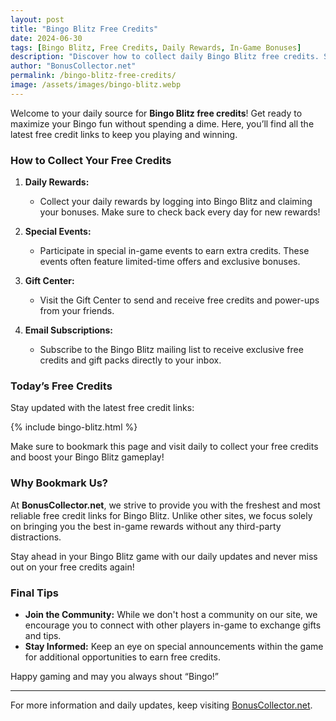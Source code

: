 ```yaml
---
layout: post
title: "Bingo Blitz Free Credits"
date: 2024-06-30
tags: [Bingo Blitz, Free Credits, Daily Rewards, In-Game Bonuses]
description: "Discover how to collect daily Bingo Blitz free credits. Stay updated with the latest free credit links and maximize your gameplay."
author: "BonusCollector.net"
permalink: /bingo-blitz-free-credits/
image: /assets/images/bingo-blitz.webp
---
```


Welcome to your daily source for **Bingo Blitz free credits**! Get ready to maximize your Bingo fun without spending a dime. Here, you’ll find all the latest free credit links to keep you playing and winning.

### How to Collect Your Free Credits

1. **Daily Rewards:**
   - Collect your daily rewards by logging into Bingo Blitz and claiming your bonuses. Make sure to check back every day for new rewards!

2. **Special Events:**
   - Participate in special in-game events to earn extra credits. These events often feature limited-time offers and exclusive bonuses.

3. **Gift Center:**
   - Visit the Gift Center to send and receive free credits and power-ups from your friends.

4. **Email Subscriptions:**
   - Subscribe to the Bingo Blitz mailing list to receive exclusive free credits and gift packs directly to your inbox.

### Today’s Free Credits

Stay updated with the latest free credit links:

{% include bingo-blitz.html %}

Make sure to bookmark this page and visit daily to collect your free credits and boost your Bingo Blitz gameplay!

### Why Bookmark Us?

At **BonusCollector.net**, we strive to provide you with the freshest and most reliable free credit links for Bingo Blitz. Unlike other sites, we focus solely on bringing you the best in-game rewards without any third-party distractions.

Stay ahead in your Bingo Blitz game with our daily updates and never miss out on your free credits again!

### Final Tips

- **Join the Community:**
  While we don't host a community on our site, we encourage you to connect with other players in-game to exchange gifts and tips.
- **Stay Informed:**
  Keep an eye on special announcements within the game for additional opportunities to earn free credits.

Happy gaming and may you always shout “Bingo!”

---

For more information and daily updates, keep visiting [BonusCollector.net](https://bonuscollector.net/).